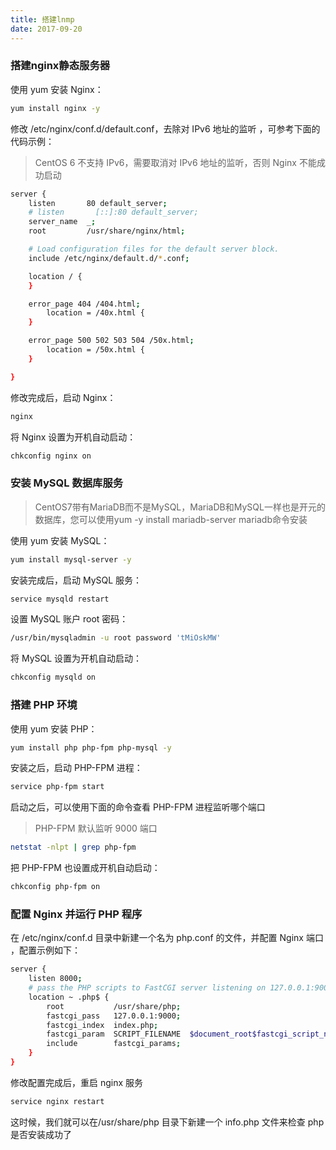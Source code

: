 ```yaml
---
title: 搭建lnmp
date: 2017-09-20
---
```


### 搭建nginx静态服务器 ###
使用 yum 安装 Nginx：
<!-- more -->
``` bash
yum install nginx -y
```

修改 /etc/nginx/conf.d/default.conf，去除对 IPv6 地址的监听
，可参考下面的代码示例：

>CentOS 6 不支持 IPv6，需要取消对 IPv6 地址的监听，否则 Nginx 不能成功启动

``` bash
server {
    listen       80 default_server;
    # listen       [::]:80 default_server;
    server_name  _;
    root         /usr/share/nginx/html;

    # Load configuration files for the default server block.
    include /etc/nginx/default.d/*.conf;

    location / {
    }

    error_page 404 /404.html;
        location = /40x.html {
    }

    error_page 500 502 503 504 /50x.html;
        location = /50x.html {
    }

}
```

修改完成后，启动 Nginx：
``` bash
nginx
```

将 Nginx 设置为开机自动启动：

``` bash
chkconfig nginx on
```

### 安装 MySQL 数据库服务 ###

>CentOS7带有MariaDB而不是MySQL，MariaDB和MySQL一样也是开元的数据库，您可以使用yum -y install mariadb-server mariadb命令安装

使用 yum 安装 MySQL：
``` bash
yum install mysql-server -y
```

安装完成后，启动 MySQL 服务：
``` bash
service mysqld restart
```

设置 MySQL 账户 root 密码：
``` bash
/usr/bin/mysqladmin -u root password 'tMiOskMW'
```

将 MySQL 设置为开机自动启动：
``` bash
chkconfig mysqld on
```

### 搭建 PHP 环境 ###
使用 yum 安装 PHP：
``` bash
yum install php php-fpm php-mysql -y
```

安装之后，启动 PHP-FPM 进程：
``` bash
service php-fpm start
```

启动之后，可以使用下面的命令查看 PHP-FPM 进程监听哪个端口

>PHP-FPM 默认监听 9000 端口

``` bash
netstat -nlpt | grep php-fpm
```

把 PHP-FPM 也设置成开机自动启动：
``` bash
chkconfig php-fpm on
```

### 配置 Nginx 并运行 PHP 程序 ###
在 /etc/nginx/conf.d 目录中新建一个名为 php.conf 的文件，并配置 Nginx 端口 ，配置示例如下：
``` bash 
server {
    listen 8000;
    # pass the PHP scripts to FastCGI server listening on 127.0.0.1:9000
    location ~ .php$ {
        root           /usr/share/php;
        fastcgi_pass   127.0.0.1:9000;
        fastcgi_index  index.php;
        fastcgi_param  SCRIPT_FILENAME  $document_root$fastcgi_script_name;
        include        fastcgi_params;
    }
}
```

修改配置完成后，重启 nginx 服务
``` bash
service nginx restart
```

这时候，我们就可以在/usr/share/php 目录下新建一个 info.php 文件来检查 php 是否安装成功了
